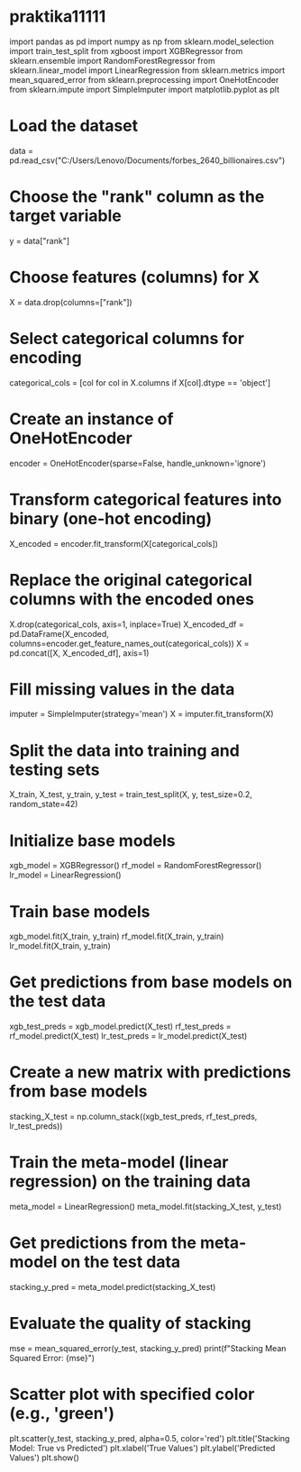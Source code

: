 # praktika11111
import pandas as pd
import numpy as np
from sklearn.model_selection import train_test_split
from xgboost import XGBRegressor
from sklearn.ensemble import RandomForestRegressor
from sklearn.linear_model import LinearRegression
from sklearn.metrics import mean_squared_error
from sklearn.preprocessing import OneHotEncoder
from sklearn.impute import SimpleImputer
import matplotlib.pyplot as plt

# Load the dataset
data = pd.read_csv("C:/Users/Lenovo/Documents/forbes_2640_billionaires.csv")

# Choose the "rank" column as the target variable
y = data["rank"]

# Choose features (columns) for X
X = data.drop(columns=["rank"])

# Select categorical columns for encoding
categorical_cols = [col for col in X.columns if X[col].dtype == 'object']

# Create an instance of OneHotEncoder
encoder = OneHotEncoder(sparse=False, handle_unknown='ignore')

# Transform categorical features into binary (one-hot encoding)
X_encoded = encoder.fit_transform(X[categorical_cols])

# Replace the original categorical columns with the encoded ones
X.drop(categorical_cols, axis=1, inplace=True)
X_encoded_df = pd.DataFrame(X_encoded, columns=encoder.get_feature_names_out(categorical_cols))
X = pd.concat([X, X_encoded_df], axis=1)

# Fill missing values in the data
imputer = SimpleImputer(strategy='mean')
X = imputer.fit_transform(X)

# Split the data into training and testing sets
X_train, X_test, y_train, y_test = train_test_split(X, y, test_size=0.2, random_state=42)

# Initialize base models
xgb_model = XGBRegressor()
rf_model = RandomForestRegressor()
lr_model = LinearRegression()

# Train base models
xgb_model.fit(X_train, y_train)
rf_model.fit(X_train, y_train)
lr_model.fit(X_train, y_train)

# Get predictions from base models on the test data
xgb_test_preds = xgb_model.predict(X_test)
rf_test_preds = rf_model.predict(X_test)
lr_test_preds = lr_model.predict(X_test)

# Create a new matrix with predictions from base models
stacking_X_test = np.column_stack((xgb_test_preds, rf_test_preds, lr_test_preds))

# Train the meta-model (linear regression) on the training data
meta_model = LinearRegression()
meta_model.fit(stacking_X_test, y_test)

# Get predictions from the meta-model on the test data
stacking_y_pred = meta_model.predict(stacking_X_test)

# Evaluate the quality of stacking
mse = mean_squared_error(y_test, stacking_y_pred)
print(f"Stacking Mean Squared Error: {mse}")

# Scatter plot with specified color (e.g., 'green')
plt.scatter(y_test, stacking_y_pred, alpha=0.5, color='red')
plt.title('Stacking Model: True vs Predicted')
plt.xlabel('True Values')
plt.ylabel('Predicted Values')
plt.show()

